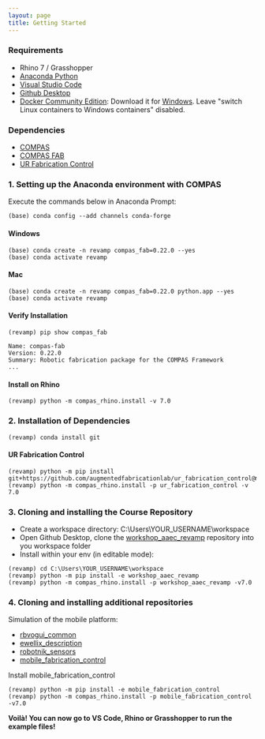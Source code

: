 ```yaml
---
layout: page
title: Getting Started
---
```


### Requirements

* Rhino 7 / Grasshopper
* [Anaconda Python](https://www.anaconda.com/distribution/?gclid=CjwKCAjwo9rtBRAdEiwA_WXcFoyH8v3m-gVC55J6YzR0HpgB8R-PwM-FClIIR1bIPYZXsBtbPRfJ8xoC6HsQAvD_BwE)
* [Visual Studio Code](https://code.visualstudio.com/)
* [Github Desktop](https://desktop.github.com/)
* [Docker Community Edition](https://www.docker.com/get-started): Download it for [Windows](https://store.docker.com/editions/community/docker-ce-desktop-windows). Leave "switch Linux containers to Windows containers" disabled.

### Dependencies

* [COMPAS](https://compas-dev.github.io/)
* [COMPAS FAB](https://gramaziokohler.github.io/compas_fab/latest/)
* [UR Fabrication Control](https://github.com/augmentedfabricationlab/ur_fabrication_control)

### 1. Setting up the Anaconda environment with COMPAS

Execute the commands below in Anaconda Prompt:
	
    (base) conda config --add channels conda-forge

#### Windows
    (base) conda create -n revamp compas_fab=0.22.0 --yes
    (base) conda activate revamp

#### Mac
    (base) conda create -n revamp compas_fab=0.22.0 python.app --yes
    (base) conda activate revamp
    

#### Verify Installation

    (revamp) pip show compas_fab

    Name: compas-fab
    Version: 0.22.0
    Summary: Robotic fabrication package for the COMPAS Framework
    ...

#### Install on Rhino

    (revamp) python -m compas_rhino.install -v 7.0


### 2. Installation of Dependencies

    (revamp) conda install git

#### UR Fabrication Control
    
    (revamp) python -m pip install git+https://github.com/augmentedfabricationlab/ur_fabrication_control@master#egg=ur_fabrication_control
    (revamp) python -m compas_rhino.install -p ur_fabrication_control -v 7.0


### 3. Cloning and installing the Course Repository

* Create a workspace directory: C:\Users\YOUR_USERNAME\workspace
* Open Github Desktop, clone the [workshop_aaec_revamp](https://github.com/augmentedfabricationlab/workshop_aaec_revamp) repository into you workspace folder 
* Install within your env (in editable mode):

```
(revamp) cd C:\Users\YOUR_USERNAME\workspace
(revamp) python -m pip install -e workshop_aaec_revamp
(revamp) python -m compas_rhino.install -p workshop_aaec_revamp -v7.0
```

### 4. Cloning and installing additional repositories

Simulation of the mobile platform:
* [rbvogui_common](https://github.com/RobotnikAutomation/rbvogui_common)
* [ewellix_description](https://github.com/RobotnikAutomation/ewellix_description)
* [robotnik_sensors](https://github.com/augmentedfabricationlab/robotnik_sensors)
* [mobile_fabrication_control](https://github.com/augmentedfabricationlab/mobile_fabrication_control)

Install mobile_fabrication_control

    (revamp) python -m pip install -e mobile_fabrication_control
    (revamp) python -m compas_rhino.install -p mobile_fabrication_control -v7.0


**Voilà! You can now go to VS Code, Rhino or Grasshopper to run the example files!**
